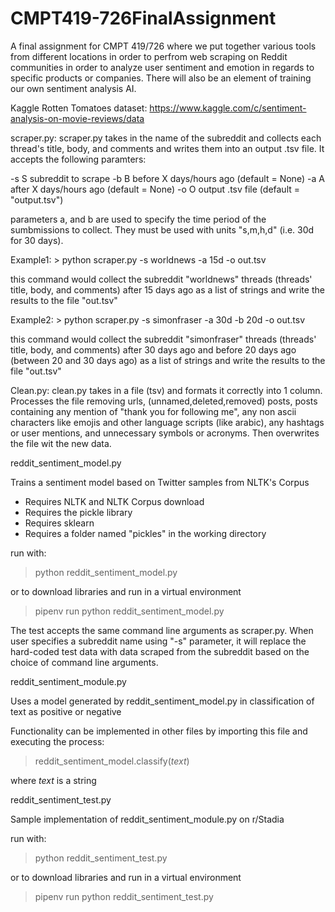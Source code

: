 # CMPT419-726FinalAssignment
A final assignment for CMPT 419/726 where we put together various tools from different locations in order to perfrom web scraping on Reddit communities in order to analyze user sentiment and emotion in regards to specific products or companies. There will also be an element of training our own sentiment analysis AI. 


Kaggle Rotten Tomatoes dataset: https://www.kaggle.com/c/sentiment-analysis-on-movie-reviews/data

scraper.py:
scraper.py takes in the name of the subreddit and collects each thread's title, body, and comments and writes them into an output .tsv file. It accepts the following paramters: 

  -s S        subreddit to scrape
  -b B        before X days/hours ago (default = None)
  -a A        after X days/hours ago (default = None)
  -o O        output .tsv file (default = "output.tsv") 

parameters a, and b are used to specify the time period of the sumbmissions to collect. They must be used with units "s,m,h,d" (i.e. 30d for 30 days).

Example1: > python scraper.py -s worldnews -a 15d -o out.tsv

this command would collect the subreddit "worldnews" threads (threads' title, body, and comments) after 15 days ago as a list of strings and write the results to the file "out.tsv"

Example2: > python scraper.py -s simonfraser -a 30d -b 20d -o out.tsv

this command would collect the subreddit "simonfraser" threads (threads' title, body, and comments) after 30 days ago and before 20 days ago (between 20 and 30 days ago) as a list of strings and write the results to the file "out.tsv"

Clean.py: 
clean.py takes in a file (tsv) and formats it correctly into 1 column. Processes the file removing urls, (unnamed,deleted,removed) posts, posts containing any mention of "thank you for following me", any non ascii characters like emojis and other language scripts (like arabic), any hashtags or user mentions, and unnecessary symbols or acronyms. 
Then overwrites the file wit the new data. 

reddit_sentiment_model.py

Trains a sentiment model based on Twitter samples from NLTK's Corpus
- Requires NLTK and NLTK Corpus download
- Requires the pickle library
- Requires sklearn
- Requires a folder named "pickles" in the working directory

run with:
> python reddit_sentiment_model.py

or to download libraries and run in a virtual environment

> pipenv run python reddit_sentiment_model.py

The test accepts the same command line arguments as scraper.py. When user specifies a subreddit name using "-s" parameter, it will replace the hard-coded test data with data scraped from the subreddit based on the choice of command line arguments. 

reddit_sentiment_module.py

Uses a model generated by reddit_sentiment_model.py in classification of text as positive or negative

Functionality can be implemented in other files by importing this file and executing the process:

> reddit_sentiment_model.classify(*text*)

where *text* is a string

reddit_sentiment_test.py

Sample implementation of reddit_sentiment_module.py on r/Stadia

run with:
> python reddit_sentiment_test.py

or to download libraries and run in a virtual environment

> pipenv run python reddit_sentiment_test.py
